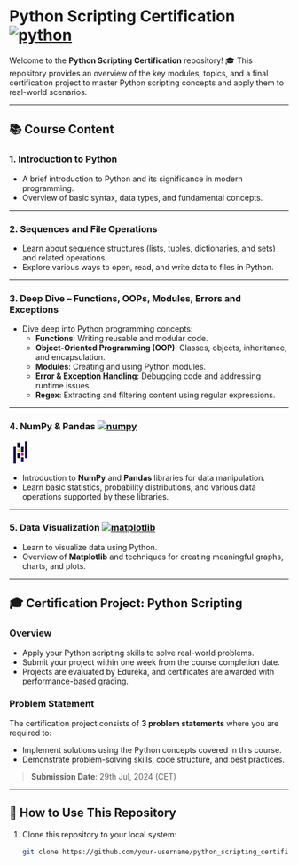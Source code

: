 # Python Scripting Certification <a href="https://www.python.org" target="_blank" rel="noreferrer"><img src="https://github.com/gilbarbara/logos/blob/main/logos/python.svg" alt="python" width="40" height="40" /></a>

Welcome to the **Python Scripting Certification** repository! 🎓 This repository provides an overview of the key modules, topics, and a final certification project to master Python scripting concepts and apply them to real-world scenarios.

---

## 📚 Course Content

### 1. Introduction to Python  
- A brief introduction to Python and its significance in modern programming.  
- Overview of basic syntax, data types, and fundamental concepts.  

---

### 2. Sequences and File Operations  
- Learn about sequence structures (lists, tuples, dictionaries, and sets) and related operations.  
- Explore various ways to open, read, and write data to files in Python.  

---

### 3. Deep Dive – Functions, OOPs, Modules, Errors and Exceptions  
- Dive deep into Python programming concepts:  
  - **Functions**: Writing reusable and modular code.  
  - **Object-Oriented Programming (OOP)**: Classes, objects, inheritance, and encapsulation.  
  - **Modules**: Creating and using Python modules.  
  - **Error & Exception Handling**: Debugging code and addressing runtime issues.  
  - **Regex**: Extracting and filtering content using regular expressions.  

---

### 4. NumPy & Pandas  <a href="https://numpy.org/" target="_blank" rel="noreferrer"><img src="https://github.com/gilbarbara/logos/blob/main/logos/numpy.svg" alt="numpy" width="40" height="40" /></a>
<a href="https://pandas.pydata.org/" target="_blank" rel="noreferrer"><img src="https://github.com/devicons/devicon/blob/master/icons/pandas/pandas-original.svg" alt="pandas" width="40" height="40" /></a>
- Introduction to **NumPy** and **Pandas** libraries for data manipulation.  
- Learn basic statistics, probability distributions, and various data operations supported by these libraries.  

---

### 5. Data Visualization  <a href="https://matplotlib.org/" target="_blank" rel="noreferrer"><img src="https://github.com/detain/svg-logos/blob/master/svg/m/matplotlib-1.svg" alt="matplotlib" width="40" height="40" /></a>
- Learn to visualize data using Python.  
- Overview of **Matplotlib** and techniques for creating meaningful graphs, charts, and plots.  

---

## 🎓 Certification Project: Python Scripting  
### Overview  
- Apply your Python scripting skills to solve real-world problems.  
- Submit your project within one week from the course completion date.  
- Projects are evaluated by Edureka, and certificates are awarded with performance-based grading.  

### Problem Statement  
The certification project consists of **3 problem statements** where you are required to:  
- Implement solutions using the Python concepts covered in this course.  
- Demonstrate problem-solving skills, code structure, and best practices.  

> **Submission Date**: 29th Jul, 2024 (CET)  

---

## 🚀 How to Use This Repository  
1. Clone this repository to your local system:  
   ```bash
   git clone https://github.com/your-username/python_scripting_certification.git

